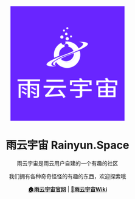 <div align="center">
<img src="https://github.com/rainyun-space/.github/blob/main/profile/assets/logo.png?raw=true" width = 300 height = 300 />
<h1>雨云宇宙 Rainyun.Space</h1>
<p>雨云宇宙是雨云用户自建的一个有趣的社区</p>
<p>我们拥有各种奇奇怪怪的有趣的东西，欢迎探索哦</p>
<a href="https://www.rainyun.space/"><strong>🏠雨云宇宙官网</strong></a> | 
<a href="https://wiki.rainyun.space/"><strong>📖雨云宇宙Wiki</strong></a>
</div>